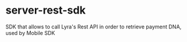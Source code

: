 # server-rest-sdk

SDK that allows to call Lyra's Rest API in order to retrieve payment DNA, used by Mobile SDK